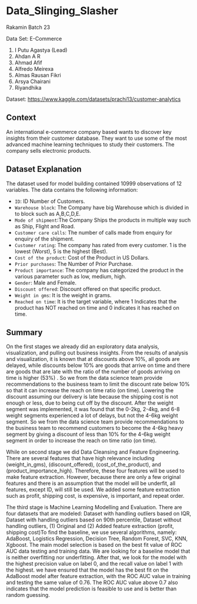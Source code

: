 # Data_Slinging_Slasher

Rakamin Batch 23

Data Set: E-Commerce

1. I Putu Agastya (Lead)
2. Ahdan A R
3. Ahmad Afif
4. Alfredo Meirexa
5. Almas Rausan Fikri
6. Arsya Chairani
7. Riyandhika

Dataset: https://www.kaggle.com/datasets/prachi13/customer-analytics

## Context
An international e-commerce company based wants to discover key insights from their customer database. They want to use some of the most advanced machine learning techniques to study their customers. The company sells electronic products.

## Dataset Explanation
The dataset used for model building contained 10999 observations of 12 variables.
The data contains the following information:

* ```ID```: ID Number of Customers.
* ```Warehouse block```: The Company have big Warehouse which is divided in to block such as A,B,C,D,E.
* ```Mode of shipment```:The Company Ships the products in multiple way such as Ship, Flight and Road.
* ```Customer care calls```: The number of calls made from enquiry for enquiry of the shipment.
* ```Customer rating```: The company has rated from every customer. 1 is the lowest (Worst), 5 is the highest (Best).
* ```Cost of the product```: Cost of the Product in US Dollars.
* ```Prior purchases```: The Number of Prior Purchase.
* ```Product importance```: The company has categorized the product in the various parameter such as low, medium, high.
* ```Gender```: Male and Female.
* ```Discount offered```: Discount offered on that specific product.
* ```Weight in gms```: It is the weight in grams.
* ```Reached on time```: It is the target variable, where 1 Indicates that the product has NOT reached on time and 0 indicates it has reached on time.

## Summary
On the first stages we already did an exploratory data analysis, visualization, and pulling out business insights. From the results of analysis and visualization, it is known that at discounts above 10%, all goods are delayed, while discounts below 10% are goods that arrive on time and there are goods that are late with the ratio of the number of goods arriving on time is higher (53%) . So we from the data science team provide recommendations to the business team to limit the discount rate below 10% so that it can increase the reach on time ratio (on time). Lowering the discount assuming our delivery is late because the shipping cost is not enough or less, due to being cut off by the discount. After the weight segment was implemented, it was found that the 0-2kg, 2-4kg, and 6-8 weight segments experienced a lot of delays, but not the 4-6kg weight segment. So we from the data science team provide recommendations to the business team to recommend customers to become the 4-6kg heavy segment by giving a discount of less than 10% for the 4-6kg weight segment in order to increase the reach on time ratio (on time).

While on second stage we did Data Cleansing and Feature Engineering. There are several features that have high relevance including (weight_in_gms), (discount_offered), (cost_of_the_product), and (product_importance_high). Therefore, these four features will be used to make feature extraction. However, because there are only a few original features and there is an assumption that the model will be underfit, all features, except ID, will still be used. We added some feature extraction such as profit, shipping cost, is expensive, is important, and repeat order.

The third stage is Machine Learning Modelling and Evaluation. There are four datasets that are modeled: Dataset with handling outliers based on IQR, Dataset with handling outliers based on 90th percentile, Dataset without handling outliers, (1) Original and (2) Added feature extraction (profit, shipping cost)To find the baseline, we use several algorithms, namely: AdaBoost, Logistics Regression, Decision Tree, Random Forest, SVC, KNN, Xgboost.
The main model selection is based on the best fit value of ROC AUC data testing and training data. We are looking for a baseline model that is neither overfitting nor underfitting. After that, we look for the model with the highest precision value on label 0, and the recall value on label 1 with the highest. we have ensured that the model has the best fit on the AdaBoost model after feature extraction, with the ROC AUC value in training and testing the same value of 0.76. The ROC AUC value above 0.7 also indicates that the model prediction is feasible to use and is better than random guessing.
